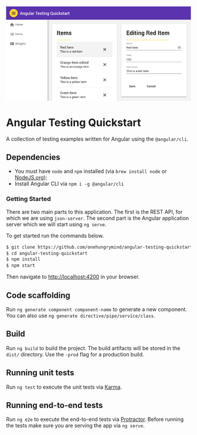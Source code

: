 ![Angular Testing Quickstart App](README.png)
# Angular Testing Quickstart

A collection of testing examples written for Angular using the `@angular/cli`.

## Dependencies
- You must have `node` and `npm` installed (via `brew install node` or [NodeJS.org](https://nodejs.org/en/));
- Install Angular CLI via `npm i -g @angular/cli`

### Getting Started

There are two main parts to this application. The first is the REST API, for which we are using `json-server`. The second part is the Angular application server which we will start using `ng serve`.  

To get started run the commands below.

```bash
$ git clone https://github.com/onehungrymind/angular-testing-quickstart.git
$ cd angular-testing-quickstart
$ npm install
$ npm start
```

Then navigate to [http://localhost:4200](http://localhost:4200) in your browser.

## Code scaffolding

Run `ng generate component component-name` to generate a new component. You can also use `ng generate directive/pipe/service/class`.

## Build

Run `ng build` to build the project. The build artifacts will be stored in the `dist/` directory. Use the `-prod` flag for a production build.

## Running unit tests

Run `ng test` to execute the unit tests via [Karma](https://karma-runner.github.io).

## Running end-to-end tests

Run `ng e2e` to execute the end-to-end tests via [Protractor](http://www.protractortest.org/). 
Before running the tests make sure you are serving the app via `ng serve`.


